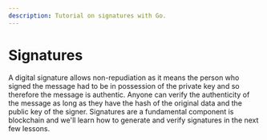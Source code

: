 ```yaml
---
description: Tutorial on signatures with Go.
---
```


# Signatures

A digital signature allows non-repudiation as it means the person who signed the message had to be in possession of the private key and so therefore the message is authentic. Anyone can verify the authenticity of the message as long as they have the hash of the original data and the public key of the signer. Signatures are a fundamental component is blockchain and we'll learn how to generate and verify signatures in the next few lessons.
